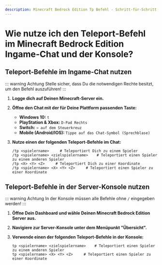 ```yaml
---
description: Minecraft Bedrock Edition Tp Befehl - Schritt-für-Schritt Anleitung zum Teleportieren auf deinem Server.
---
```


# Wie nutze ich den Teleport-Befehl im Minecraft Bedrock Edition Ingame-Chat und der Konsole?

## Teleport-Befehle im Ingame-Chat nutzen

::: warning Achtung
Stelle sicher, dass Du die notwendigen Rechte besitzt, um den Befehl auszuführen!<!-- Hier findest Du eine Anleitung, wie Du Dir OP-Rechte gibst: [Anleitung](../op-rechte-vergeben.md)-->
:::

1. <strong>Logge dich auf Deinen Minecraft-Server ein.</strong>

2. <strong>Öffne den Chat mit der für Deine Plattform passenden Taste:</strong>

    - <strong>Windows 10:</strong> ```t```
    - <strong>PlayStation & Xbox:</strong> ```D-Pad Rechts```
    - <strong>Switch:</strong> ```→ auf dem Steuerkreuz```
    - <strong>Mobile (Android/IOS):</strong> ```Tippe auf das Chat-Symbol (Sprechblase)```

3. <strong>Nutze einen der folgenden Teleport-Befehle im Chat:</strong>

    ```
    /tp <spielername>     # Teleportiert Dich zu einem Spieler
    /tp <spielername> <zielspielername>    # Teleportiert einen Spieler zu einem anderen Spieler
    /tp <X> <Y> <Z>     # Teleportiert Dich zu einer Koordinate
    /tp <spielername> <X> <Y> <Z>     # Teleportiert einen Spieler zu einer Koordinate
    ```

## Teleport-Befehle in der Server-Konsole nutzen

::: warning Achtung
In der Konsole müssen alle Befehle ohne ```/``` eingegeben werden!
:::

1. <strong>Öffne Dein Dashboard und wähle Deinen Minecraft Bedrock Edition Server aus.</strong>

2. <strong>Navigiere zur Server-Konsole unter dem Menüpunkt "Übersicht".</strong>

3. <strong>Verwende einen der folgenden Teleport-Befehle in der Konsole:</strong>

    ```
    tp <spielername> <zielspielername>    # Teleportiert einen Spieler zu einem anderen Spieler
    tp <spielername> <X> <Y> <Z>     # Teleportiert einen Spieler zu einer Koordinate
    ```
